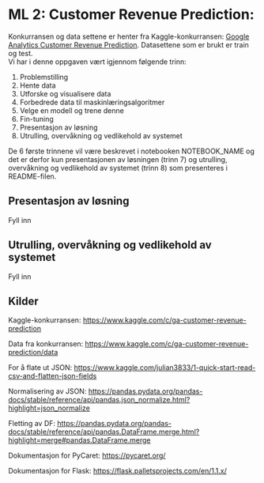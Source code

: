 # ML 2: Customer Revenue Prediction:
Konkurransen og data settene er henter fra Kaggle-konkurransen: [Google Analytics Customer Revenue Prediction](https://www.kaggle.com/c/ga-customer-revenue-prediction). Datasettene som er brukt er train og test.  
Vi har i denne oppgaven vært igjennom følgende trinn: 
1.	Problemstilling
2.	Hente data
3.	Utforske og visualisere data
4.	Forbedrede data til maskinlæringsalgoritmer 
5.	Velge en modell og trene denne
6.	Fin-tuning
7.	Presentasjon av løsning
8.	Utrulling, overvåkning og vedlikehold av systemet

De 6 første trinnene vil være beskrevet i notebooken NOTEBOOK_NAME og det er derfor kun presentasjonen av løsningen (trinn 7) og utrulling, overvåkning og vedlikehold av systemet (trinn 8) som presenteres i README-filen.
## Presentasjon av løsning 
Fyll inn
## Utrulling, overvåkning og vedlikehold av systemet
Fyll inn
## Kilder
Kaggle-konkurransen: https://www.kaggle.com/c/ga-customer-revenue-prediction 

Data fra konkurransen: https://www.kaggle.com/c/ga-customer-revenue-prediction/data

For å flate ut JSON: https://www.kaggle.com/julian3833/1-quick-start-read-csv-and-flatten-json-fields 

Normalisering av JSON: https://pandas.pydata.org/pandas-docs/stable/reference/api/pandas.json_normalize.html?highlight=json_normalize 

Fletting av DF: https://pandas.pydata.org/pandas-docs/stable/reference/api/pandas.DataFrame.merge.html?highlight=merge#pandas.DataFrame.merge 

Dokumentasjon for PyCaret: https://pycaret.org/ 

Dokumentasjon for Flask: https://flask.palletsprojects.com/en/1.1.x/ 
